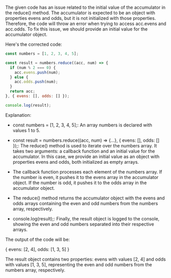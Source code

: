 The given code has an issue related to the initial value of the accumulator in the reduce() method. The accumulator is expected to be an object with properties evens and odds, but it is not initialized with those properties. Therefore, the code will throw an error when trying to access acc.evens and acc.odds. To fix this issue, we should provide an initial value for the accumulator object.

Here's the corrected code:

```js
const numbers = [1, 2, 3, 4, 5];

const result = numbers.reduce((acc, num) => {
  if (num % 2 === 0) {
    acc.evens.push(num);
  } else {
    acc.odds.push(num);
  }
  return acc;
}, { evens: [], odds: [] });

console.log(result);

```

Explanation:

- const numbers = [1, 2, 3, 4, 5];: An array numbers is declared with values 1 to 5.

- const result = numbers.reduce((acc, num) => {...}, { evens: [], odds: [] });: The reduce() method is used to iterate over the numbers array. It takes two arguments: a callback function and an initial value for the accumulator. In this case, we provide an initial value as an object with properties evens and odds, both initialized as empty arrays.

- The callback function processes each element of the numbers array. If the number is even, it pushes it to the evens array in the accumulator object. If the number is odd, it pushes it to the odds array in the accumulator object.

- The reduce() method returns the accumulator object with the evens and odds arrays containing the even and odd numbers from the numbers array, respectively.

- console.log(result);: Finally, the result object is logged to the console, showing the even and odd numbers separated into their respective arrays.

The output of the code will be:

{ evens: [2, 4], odds: [1, 3, 5] }


The result object contains two properties: evens with values [2, 4] and odds with values [1, 3, 5], representing the even and odd numbers from the numbers array, respectively.